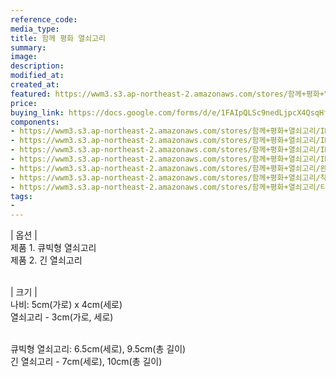 ```yaml
---
reference_code:
media_type:
title: 함께 평화 열쇠고리
summary:
image:
description:
modified_at:
created_at:
featured: https://wwm3.s3.ap-northeast-2.amazonaws.com/stores/함께+평화+열쇠고리/IMGP7211.JPG
price: 
buying_link: https://docs.google.com/forms/d/e/1FAIpQLSc9nedLjpcX4QsqHfsDClSUvnY_z8JjKZMrkfDJmnqozNUliA/viewform
components:
- https://wwm3.s3.ap-northeast-2.amazonaws.com/stores/함께+평화+열쇠고리/IMGP7211.JPG
- https://wwm3.s3.ap-northeast-2.amazonaws.com/stores/함께+평화+열쇠고리/IMGP7212.JPG
- https://wwm3.s3.ap-northeast-2.amazonaws.com/stores/함께+평화+열쇠고리/IMGP7213.JPG
- https://wwm3.s3.ap-northeast-2.amazonaws.com/stores/함께+평화+열쇠고리/IMGP7214.JPG
- https://wwm3.s3.ap-northeast-2.amazonaws.com/stores/함께+평화+열쇠고리/완성-02.png
- https://wwm3.s3.ap-northeast-2.amazonaws.com/stores/함께+평화+열쇠고리/착샷.png
- https://wwm3.s3.ap-northeast-2.amazonaws.com/stores/함께+평화+열쇠고리/티셔츠_대지+1.png
tags:
-
---
```

| 옵션 |\
제품 1. 큐빅형 열쇠고리\
제품 2. 긴 열쇠고리

\
| 크기 |\
나비: 5cm(가로) x 4cm(세로)\
열쇠고리 - 3cm(가로, 세로)

\
큐빅형 열쇠고리: 6.5cm(세로), 9.5cm(총 길이)\
긴 열쇠고리 - 7cm(세로), 10cm(총 길이)
